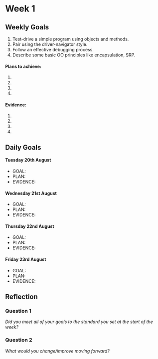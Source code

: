 # Week 1

## Weekly Goals
1. Test-drive a simple program using objects and methods.<br/>
2. Pair using the driver-navigator style.<br/> 
3. Follow an effective debugging process.<br/> 
4. Describe some basic OO principles like encapsulation, SRP. 

#### Plans to achieve:
1. 
2. 
3. 
4. 

#### Evidence:
1. 
2. 
3.
4.


## Daily Goals

#### Tuesday 20th August
- GOAL:
- PLAN:
- EVIDENCE:

#### Wednesday 21st August
- GOAL:
- PLAN:
- EVIDENCE: 
  
#### Thursday 22nd August
- GOAL:
- PLAN:
- EVIDENCE:

#### Friday 23rd August
- GOAL:
- PLAN:
- EVIDENCE:
  
## Reflection


### Question 1

*Did you meet all of your goals to the standard you set at the start of the week?*


### Question 2

*What would you change/improve moving forward?*


